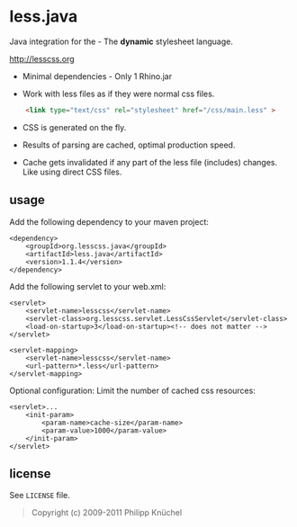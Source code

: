less.java
=======

Java integration for the - The **dynamic** stylesheet language.

<http://lesscss.org>

- Minimal dependencies - Only 1 Rhino.jar

- Work with less files as if they were normal css files. 
```html
	<link type="text/css" rel="stylesheet" href="/css/main.less" >
```
- CSS is generated on the fly. 

- Results of parsing are cached, optimal production speed.

- Cache gets invalidated if any part of the less file (includes) changes. Like using direct CSS files.

usage
-------
Add the following dependency to your maven project:

	<dependency>
		<groupId>org.lesscss.java</groupId>
		<artifactId>less.java</artifactId>
		<version>1.1.4</version>
	</dependency>


Add the following servlet to your web.xml:

	<servlet>
	    <servlet-name>lesscss</servlet-name>
	    <servlet-class>org.lesscss.servlet.LessCssServlet</servlet-class>
		<load-on-startup>3</load-on-startup><!-- does not matter -->
	</servlet>

	<servlet-mapping>
	    <servlet-name>lesscss</servlet-name>
	    <url-pattern>*.less</url-pattern>
	</servlet-mapping>

Optional configuration:
Limit the number of cached css resources:

	<servlet>...
		<init-param>
	        <param-name>cache-size</param-name>
	        <param-value>1000</param-value>
	    </init-param>
	</servlet>




license
-------

See `LICENSE` file.

> Copyright (c) 2009-2011 Philipp Knüchel
